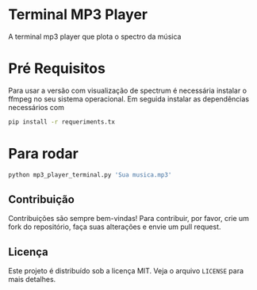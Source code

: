 # Terminal MP3 Player
A terminal mp3 player que plota o spectro da música

# Pré Requisitos
Para usar a versão com visualização de spectrum é necessária instalar o ffmpeg no seu sistema operacional.
Em seguida instalar as dependências necessários com
```bash
pip install -r requeriments.tx
```

# Para rodar
```bash
python mp3_player_terminal.py 'Sua musica.mp3'
```

## Contribuição

Contribuições são sempre bem-vindas! Para contribuir, por favor, crie um fork do repositório, faça suas alterações e envie um pull request.

## Licença

Este projeto é distribuído sob a licença MIT. Veja o arquivo `LICENSE` para mais detalhes.